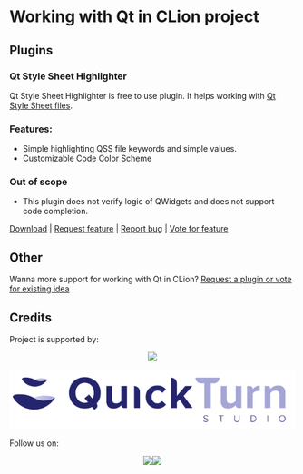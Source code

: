 # Working with Qt in CLion project

## Plugins

### Qt Style Sheet Highlighter

Qt Style Sheet Highlighter is free to use plugin.
It helps working with [Qt Style Sheet files](https://doc.qt.io/qt-5/stylesheet.html).

### Features:
* Simple highlighting QSS file keywords and simple values.
* Customizable Code Color Scheme

### Out of scope
* This plugin does not verify logic of QWidgets and does not support code completion.   

[Download](https://www.quickturnstudio.com)
| [Request feature](https://github.com/Quick-Turn-Studio/CLionSupportForQt/issues)
| [Report bug](https://github.com/Quick-Turn-Studio/CLionSupportForQt/issues)
| [Vote for feature](https://github.com/Quick-Turn-Studio/CLionSupportForQt/issues)   

## Other

Wanna more support for working with Qt in CLion? [Request a plugin or vote for existing idea](https://github.com/Quick-Turn-Studio/CLionSupportForQt/issues)

## Credits

Project is supported by:
<div style="text-align:center"><img src="https://quickturnstudio.com/wp-content/uploads/2019/07/header-qts-logo.png"/></div>

[![Quick Turn Studio logo](resources/quick-turn-studio-logo.png)](https://quickturnstudio.com)

Follow us on:

<div style="text-align:center"><img src="https://quickturnstudio.com/wp-content/uploads/2019/07/header-qts-logo.png"/><img src="https://quickturnstudio.com/wp-content/uploads/2019/07/header-qts-logo.png"/></div>